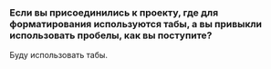 ### Если вы присоединились к проекту, где для форматирования используются табы, а вы привыкли использовать пробелы, как вы поступите?

Буду использовать табы.
